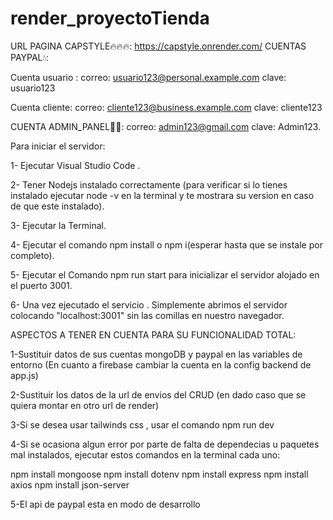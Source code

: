 # render_proyectoTienda
URL PAGINA CAPSTYLE🔥🔥🔥: https://capstyle.onrender.com/
CUENTAS PAYPAL💧:

Cuenta usuario :
correo: usuario123@personal.example.com
clave: usuario123

Cuenta cliente: 
correo: cliente123@business.example.com
clave: cliente123

CUENTA ADMIN_PANEL👨‍🎓:
correo: admin123@gmail.com
clave: Admin123.

Para iniciar el servidor:

1- Ejecutar Visual Studio Code .

2- Tener Nodejs instalado correctamente (para verificar si lo tienes instalado ejecutar node -v en la terminal y te mostrara su version en caso de que este instalado).

3- Ejecutar la Terminal.

4- Ejecutar el comando npm install o npm i(esperar hasta que se instale por completo).

5- Ejecutar el Comando npm run start para inicializar el servidor alojado en el puerto 3001.

6- Una vez ejecutado el servicio . Simplemente abrimos el servidor colocando "localhost:3001" sin las comillas en nuestro navegador.

ASPECTOS A TENER EN CUENTA PARA SU FUNCIONALIDAD TOTAL:

1-Sustituir datos de sus cuentas mongoDB y paypal en las variables de entorno (En cuanto a firebase cambiar la cuenta en la config backend de app.js)

2-Sustituir los datos de la url de envios del CRUD (en dado caso que se quiera montar en otro url de render)

3-Si se desea usar tailwinds css , usar el comando npm run dev

4-Si se ocasiona algun error por parte de falta de dependecias u paquetes mal instalados, ejecutar estos comandos en la terminal cada uno:

npm install mongoose 
npm install dotenv 
npm install express 
npm install axios 
npm install json-server

5-El api de paypal esta en modo de desarrollo
